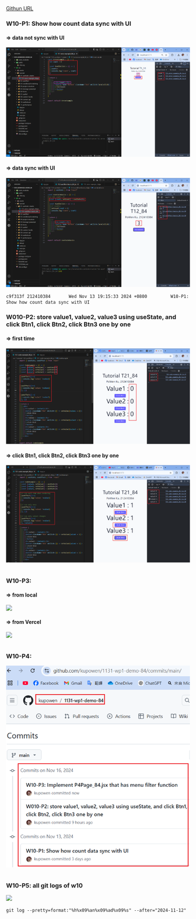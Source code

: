 [Githun URL](https://github.com/kupowen/1131-wp1-demo-84)

### W10-P1: Show how count data sync with UI

#### => data not sync with UI
![](w10-p1-1.png)

#### => data sync  with UI
![](w10-p1-2.png)

```
c9f313f 212410384       Wed Nov 13 19:15:33 2024 +0800         W10-P1: Show how count data sync with UI  
```

### W010-P2: store value1, value2, value3 using useState, and click Btn1, click Btn2, click Btn3 one by one

#### => first time

![](w10-p2-1.png)

#### => click Btn1, click Btn2, click Btn3 one by one

![](w10-p2-2.png)

```

```

### W10-P3: 

#### => from local

![](w10-p3-1.png)

#### => from Vercel

![](w10-p3-2.png)

```

```

### W10-P4: 

![](w10-p4.png)

```

```

### W10-P5: all git logs of w10

![](w10-p5.png)

```
git log --pretty=format:"%h%x09%an%x09%ad%x09%s" --after="2024-11-12"

```